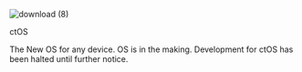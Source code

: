 ![download (8)](https://user-images.githubusercontent.com/91299080/136016945-e7e8a723-f668-4173-a155-fbd636a39d43.png)

ctOS

The New OS for any device.
OS is in the making.
Development for ctOS has been halted until further notice.
